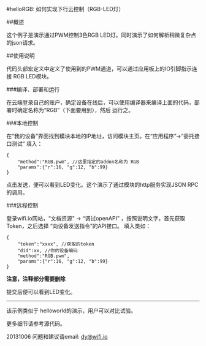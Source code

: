 ﻿#helloRGB: 如何实现下行云控制（RGB-LED灯）


##概述

这个例子是演示通过PWM控制3色RGB LED灯。同时演示了如何解析稍微复杂点的json请求。



##使用说明

代码头部宏定义中定义了使用到的PWM通道，可以通过应用板上的IO引脚指示连接 RGB LED模块。

###编译、部署和运行

在云端登录自己的账户，确定设备在线后，可以使用编译器来编译上面的代码，部署时确定名称为“RGB”（下面要用到），然后 运行之。


###本地控制

在“我的设备”界面找到模块本地的IP地址，访问模块主页。在“应用程序”->“委托接口测试” 填入：

	{
		"method":"RGB.pwm",	//这里指定的addon名称为 RGB
		"params":{"r":16, "g":12, "b":99}
	}

点击发送，便可以看到LED变化。这个演示了通过模块的http服务实现JSON RPC的调用。


###远程控制

登录wifi.io网站，“文档资源” -> “调试openAPI”  ，按照说明文字，首先获取Token，之后选择 “向设备发送指令”的API接口。
填入类如：

	{
		"token":"xxxx", //获取的token
		"did":xx, //你的设备编码
		"method":"RGB.pwm",
		"params":{"r":16, "g":12, "b":99}
	}

**注意，注释部分需要删除**

提交后便可以看到LED变化。

****
该示例类似于 helloworld的演示，用户可以对比试验。


更多细节请参考源代码。

20131006
问题和建议请email: dy@wifi.io 

